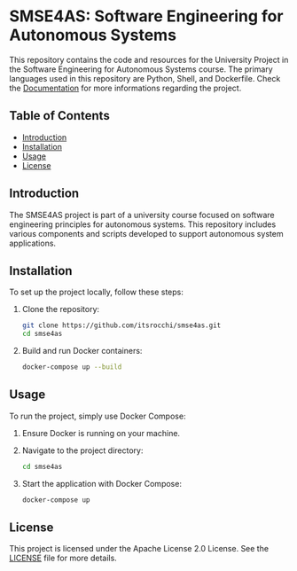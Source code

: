 # SMSE4AS: Software Engineering for Autonomous Systems

This repository contains the code and resources for the University Project in the Software Engineering for Autonomous Systems course. The primary languages used in this repository are Python, Shell, and Dockerfile. Check the [Documentation](sm_doc.pdf) for more informations regarding the project.

## Table of Contents

- [Introduction](#introduction)
- [Installation](#installation)
- [Usage](#usage)
- [License](#license)

## Introduction

The SMSE4AS project is part of a university course focused on software engineering principles for autonomous systems. This repository includes various components and scripts developed to support autonomous system applications.

## Installation

To set up the project locally, follow these steps:

1. Clone the repository:
    ```bash
    git clone https://github.com/itsrocchi/smse4as.git
    cd smse4as
    ```

2. Build and run Docker containers:
    ```bash
    docker-compose up --build
    ```

## Usage

To run the project, simply use Docker Compose:

1. Ensure Docker is running on your machine.
2. Navigate to the project directory:
    ```bash
    cd smse4as
    ```

3. Start the application with Docker Compose:
    ```bash
    docker-compose up
    ```

## License

This project is licensed under the Apache License 2.0 License. See the [LICENSE](LICENSE) file for more details.
